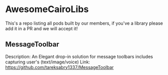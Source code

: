 # AwesomeCairoLibs
This's a repo listing all pods built by our members, if you've a library please add it in a PR and we will accept it!

## MessageToolbar
Description: An Elegant drop-in solution for message toolbars includes capturing user's (text/image/voice)
Link: https://github.com/tareksabry1337/MessageToolbar
